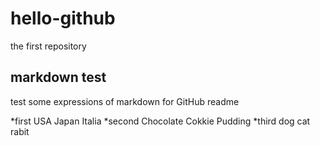 # hello-github
the first repository
## markdown test
test some expressions of markdown for
GitHub readme

*first
  USA
  Japan
  Italia
*second
  Chocolate
  Cokkie
  Pudding
*third
  dog
  cat
  rabit
